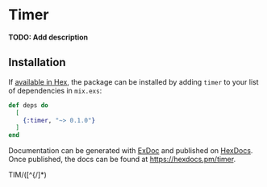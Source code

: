 # Timer

**TODO: Add description**

## Installation

If [available in Hex](https://hex.pm/docs/publish), the package can be installed
by adding `timer` to your list of dependencies in `mix.exs`:

```elixir
def deps do
  [
    {:timer, "~> 0.1.0"}
  ]
end
```

Documentation can be generated with [ExDoc](https://github.com/elixir-lang/ex_doc)
and published on [HexDocs](https://hexdocs.pm). Once published, the docs can
be found at <https://hexdocs.pm/timer>.


TIM/([^{/]*)
